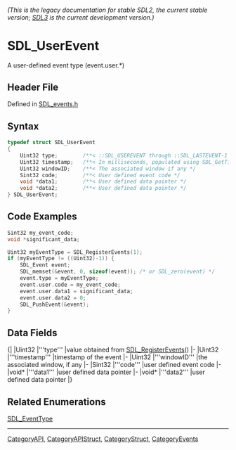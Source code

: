 ###### (This is the legacy documentation for stable SDL2, the current stable version; [SDL3](https://wiki.libsdl.org/SDL3/) is the current development version.)
# SDL_UserEvent

A user-defined event type (event.user.*)

## Header File

Defined in [SDL_events.h](https://github.com/libsdl-org/SDL/blob/SDL2/include/SDL_events.h)

## Syntax

```c
typedef struct SDL_UserEvent
{
    Uint32 type;        /**< ::SDL_USEREVENT through ::SDL_LASTEVENT-1 */
    Uint32 timestamp;   /**< In milliseconds, populated using SDL_GetTicks() */
    Uint32 windowID;    /**< The associated window if any */
    Sint32 code;        /**< User defined event code */
    void *data1;        /**< User defined data pointer */
    void *data2;        /**< User defined data pointer */
} SDL_UserEvent;
```

## Code Examples

```c
Sint32 my_event_code;
void *significant_data;

Uint32 myEventType = SDL_RegisterEvents(1);
if (myEventType != ((Uint32)-1)) {
    SDL_Event event;
    SDL_memset(&event, 0, sizeof(event)); /* or SDL_zero(event) */
    event.type = myEventType;
    event.user.code = my_event_code;
    event.user.data1 = significant_data;
    event.user.data2 = 0;
    SDL_PushEvent(&event);
}
```

## Data Fields

{|
|Uint32
|'''type'''
|value obtained from [SDL_RegisterEvents](SDL_RegisterEvents)()
|-
|Uint32
|'''timestamp'''
|timestamp of the event
|-
|Uint32
|'''windowID'''
|the associated window, if any
|-
|Sint32
|'''code'''
|user defined event code
|-
|void*
|'''data1'''
|user defined data pointer
|-
|void*
|'''data2'''
|user defined data pointer
|}

## Related Enumerations

[SDL_EventType](SDL_EventType)

----
[CategoryAPI](CategoryAPI), [CategoryAPIStruct](CategoryAPIStruct), [CategoryStruct](CategoryStruct), [CategoryEvents](CategoryEvents)


